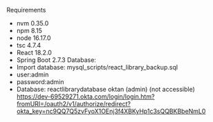 Requirements
* nvm 0.35.0
* npm 8.15
* node 16.17.0
* tsc 4.7.4
* React 18.2.0
* Spring Boot 2.7.3
  Database:
* Import database: mysql_scripts/react_library_backup.sql
* user:admin
* password:admin
* Database: reactlibrarydatabase
  oktan (admin) (not accessible)
  https://dev-69529271.okta.com/login/login.htm?fromURI=/oauth2/v1/authorize/redirect?okta_key=nc9QQ7Q5zvFyoX1OEnj3f4XBKyHp1c3sQQBKBbeNmL0